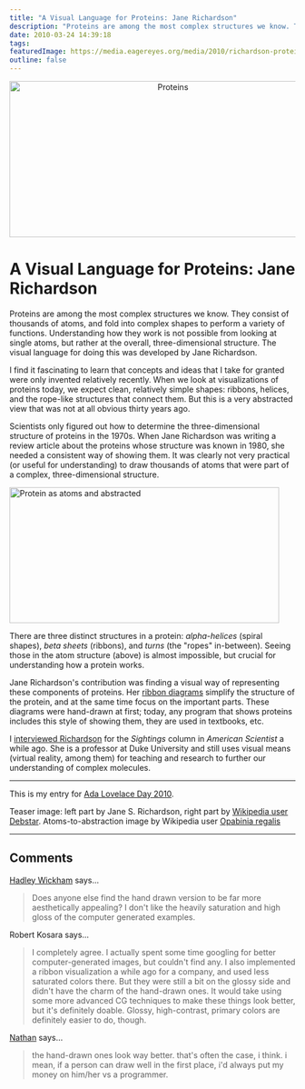 ```yaml
---
title: "A Visual Language for Proteins: Jane Richardson"
description: "Proteins are among the most complex structures we know. They consist of thousands of atoms, and fold into complex shapes to perform a variety of functions. Understanding how they work is not possible from looking at single atoms, but rather at the overall, three-dimensional structure. The visual language for doing this was developed by Jane Richardson."
date: 2010-03-24 14:39:18
tags: 
featuredImage: https://media.eagereyes.org/media/2010/richardson-protein.jpg
outline: false
---
```


<p align="center"><img src="https://media.eagereyes.org/media/2010/richardson-protein.jpg" width="560" height="275" alt="Proteins" /></p>

# A Visual Language for Proteins: Jane Richardson

Proteins are among the most complex structures we know. They consist of thousands of atoms, and fold into complex shapes to perform a variety of functions. Understanding how they work is not possible from looking at single atoms, but rather at the overall, three-dimensional structure. The visual language for doing this was developed by Jane Richardson.

I find it fascinating to learn that concepts and ideas that I take for granted were only invented relatively recently. When we look at visualizations of proteins today, we expect clean, relatively simple shapes: ribbons, helices, and the rope-like structures that connect them. But this is a very abstracted view that was not at all obvious thirty years ago.

Scientists only figured out how to determine the three-dimensional structure of proteins in the 1970s. When Jane Richardson was writing a review article about the proteins whose structure was known in 1980, she needed a consistent way of showing them. It was clearly not very practical (or useful for understanding) to draw thousands of atoms that were part of a complex, three-dimensional structure.

<img src="https://media.eagereyes.org/media/2010/proteins.jpg" width="475" height="239" alt="Protein as atoms and abstracted" />

There are three distinct structures in a protein: <em>alpha-helices</em> (spiral shapes), <em>beta sheets</em> (ribbons), and <em>turns</em> (the "ropes" in-between). Seeing those in the atom structure (above) is almost impossible, but crucial for understanding how a protein works.

Jane Richardson's contribution was finding a visual way of representing these components of proteins. Her <a href="http://en.wikipedia.org/wiki/Ribbon_diagram">ribbon diagrams</a> simplify the structure of the protein, and at the same time focus on the important parts.  These diagrams were hand-drawn at first; today, any program that shows proteins includes this style of showing them, they are used in textbooks, etc.

I <a href="/blog/2008/sightings-structures-smaller-than-light">interviewed Richardson</a> for the <em>Sightings</em> column in <em>American Scientist</em> a while ago. She is a professor at Duke University and still uses visual means (virtual reality, among them) for teaching and research to further our understanding of complex molecules.

<hr>

This is my entry for <a href="http://findingada.com/">Ada Lovelace Day 2010</a>.

Teaser image: left part by Jane S. Richardson, right part by <a href="http://commons.wikimedia.org/wiki/File:Spombe_Pop2p_protein_structure_rainbow.png">Wikipedia user Debstar</a>. Atoms-to-abstraction image by Wikipedia user <a href="http://en.wikipedia.org/wiki/File:Proteinviews-1tim.png">Opabinia regalis</a>


<PostedBy />


<aside class="comments">

---
## Comments

<a href="http://had.co.nz" rel="nofollow noopener" target="_blank">Hadley Wickham</a> says…
>	Does anyone else find the hand drawn version to be far more aesthetically appealing?  I don't like the heavily saturation and high gloss of the computer generated examples.

Robert Kosara says…
>	I completely agree. I actually spent some time googling for better computer-generated images, but couldn't find any. I also implemented a ribbon visualization a while ago for a company, and used less saturated colors there. But they were still a bit on the glossy side and didn't have the charm of the hand-drawn ones. It would take using some more advanced CG techniques to make these things look better, but it's definitely doable. Glossy, high-contrast, primary colors are definitely easier to do, though.

<a href="http://flowingdata.com" rel="nofollow noopener" target="_blank">Nathan</a> says…
>	the hand-drawn ones look way better. that's often the case, i think. i mean, if a person can draw well in the first place, i'd always put my money on him/her vs a programmer.

</aside>

